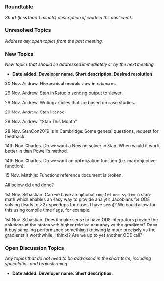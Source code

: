 ### Roundtable
_Short (less than 1 minute) description of work in the past week._

### Unresolved Topics
_Address any open topics from the past meeting._

### New Topics
_New topics that should be addressed immediately or by the next
meeting._

* __Date added. Developer name.  Short description.  Desired resolution.__

30 Nov.  Andrew.  Hierarchical models slow in rstanarm.

29 Nov.  Andrew.  Stan in Rstudio sending output to viewer.

29 Nov.  Andrew.  Writing articles that are based on case studies.

29 Nov.  Andrew.  Stan license.

29 Nov.  Andrew.  "Stan This Month"

28 Nov.  StanCon2019 is in Cambridge: Some general questions, request for feedback.

14th Nov. Charles. Do we want a Newton solver in Stan. When would it work better in than Powell's method.

14th Nov. Charles. Do we want an optimization function (i.e. max objective function).

15 Nov. Matthijs: Functions reference document is broken.

All below old and done?

1st Nov. Sebastian. Can we have an optional `coupled_ode_system` in stan-math which enables an easy way to provide analytic Jacobians for ODE solving (leads to >2x speedups for cases I have seen)? We could allow for this using compile time flags, for example.

1st Nov. Sebastian. Does it make sense to have ODE integrators provide the solutions of the states with higher relative accuracy vs the gradients? Does it buy sampling performance something (knowing lp more precisely vs the gradients is worthwhile, I think)? Are we up to yet another ODE call?

### Open Discussion Topics

_Any topics that do not need to be addressed in the short term,
including speculation and brainstorming._

* __Date added. Developer name.  Short description.__
